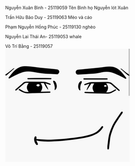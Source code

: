 Nguyễn Xuân Bình - 25119059 
Tên Bình họ Nguyễn lót Xuân

Trần Hữu Bảo Duy - 25119063
Mèo và cáo

Phạm Nguyễn Hồng Phúc - 25119130
nghèo

Nguyễn Lai Thái An- 25119053
whale

Võ Trí Bằng - 25119057
<img src="anh.jpg" alt="isolated" width="400"/>
